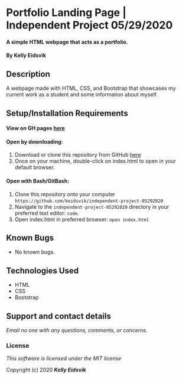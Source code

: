 # Portfolio Landing Page | Independent Project 05/29/2020

#### A simple HTML webpage that acts as a portfolio.

#### By **Kelly Eidsvik**

## Description

A webpage made with HTML, CSS, and Bootstrap that showcases my current work as a student and some information about myself.

## Setup/Installation Requirements

#### View on GH pages [here](https://keidsvik.github.io/independent-project-05292020/)

#### Open by downloading:
1. Download or clone this repository from GitHub [here](https://github.com/keidsvik/independent-project-05292020)
2. Once on your machine, double-click on index.html to open in your default browser.

#### Open with Bash/GitBash:
1. Clone this repository onto your computer
`https://github.com/keidsvik/independent-project-05292020`
2. Navigate to the `independent-project-05292020` directory in your preferred text editor:
`code`.
3. Open index.html in preferred browser:
`open index.html`

## Known Bugs
* No known bugs.

## Technologies Used
* HTML
* CSS
* Bootstrap

## Support and contact details

_Email no one with any questions, comments, or concerns._

### License

*This software is licensed under the MIT license*

Copyright (c) 2020 **_Kelly Eidsvik_**
